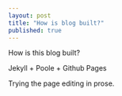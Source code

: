 ```yaml
---
layout: post
title: "How is blog built?"
published: true
---
```



How is this blog built?

Jekyll + Poole + Github Pages

Trying the page editing in prose.
